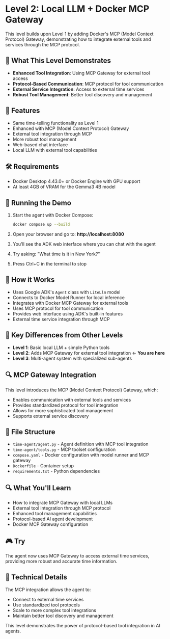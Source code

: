 # Level 2: Local LLM + Docker MCP Gateway

This level builds upon Level 1 by adding Docker's MCP (Model Context Protocol) Gateway, demonstrating how to integrate external tools and services through the MCP protocol.

## 🎯 What This Level Demonstrates

- **Enhanced Tool Integration**: Using MCP Gateway for external tool access
- **Protocol-Based Communication**: MCP protocol for tool communication
- **External Service Integration**: Access to external time services
- **Robust Tool Management**: Better tool discovery and management

## 🚀 Features

- Same time-telling functionality as Level 1
- Enhanced with MCP (Model Context Protocol) Gateway
- External tool integration through MCP
- More robust tool management
- Web-based chat interface
- Local LLM with external tool capabilities

## 🛠️ Requirements

- Docker Desktop 4.43.0+ or Docker Engine with GPU support
- At least 4GB of VRAM for the Gemma3 4B model

## 🚀 Running the Demo

1. Start the agent with Docker Compose:
   ```bash
   docker compose up --build
   ```

2. Open your browser and go to: **http://localhost:8080**

3. You'll see the ADK web interface where you can chat with the agent

4. Try asking: "What time is it in New York?"

5. Press Ctrl+C in the terminal to stop

## 🔧 How it Works

- Uses Google ADK's `Agent` class with `LiteLlm` model
- Connects to Docker Model Runner for local inference
- Integrates with Docker MCP Gateway for external tools
- Uses MCP protocol for tool communication
- Provides web interface using ADK's built-in features
- External time service integration through MCP

## 🎯 Key Differences from Other Levels

- **Level 1**: Basic local LLM + simple Python tools
- **Level 2**: Adds MCP Gateway for external tool integration ← **You are here**
- **Level 3**: Multi-agent system with specialized sub-agents

## 🔍 MCP Gateway Integration

This level introduces the MCP (Model Context Protocol) Gateway, which:
- Enables communication with external tools and services
- Provides standardized protocol for tool integration
- Allows for more sophisticated tool management
- Supports external service discovery

## 📁 File Structure

- `time-agent/agent.py` - Agent definition with MCP tool integration
- `time-agent/tools.py` - MCP toolset configuration
- `compose.yaml` - Docker configuration with model runner and MCP gateway
- `Dockerfile` - Container setup
- `requirements.txt` - Python dependencies

## 🔍 What You'll Learn

- How to integrate MCP Gateway with local LLMs
- External tool integration through MCP protocol
- Enhanced tool management capabilities
- Protocol-based AI agent development
- Docker MCP Gateway configuration

## 🎮 Try 

The agent now uses MCP Gateway to access external time services, providing more robust and accurate time information.

## 🔧 Technical Details

The MCP integration allows the agent to:
- Connect to external time services
- Use standardized tool protocols
- Scale to more complex tool integrations
- Maintain better tool discovery and management

This level demonstrates the power of protocol-based tool integration in AI agents. 